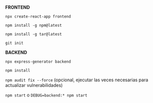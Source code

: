 **FRONTEND**

`npx create-react-app frontend`

`npm install -g npm@latest`

`npm install -g tar@latest`

`git init`


**BACKEND**

`npx express-generator backend`

`npm install`

`npm audit fix --force` (opcional, ejecutar las veces necesarias para actualizar vulnerabilidades)

`npm start`  o  `DEBUG=backend:* npm start`
